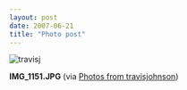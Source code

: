 ```yaml
---
layout: post
date: 2007-06-21
title: "Photo post"
---
```

![travisj](/images/1d2d1502325e3975650930dd908611a4b5b0a08697af787ab5dcc919739b2e00.jpg)

<b>IMG_1151.JPG</b> (via <a href="http://www.flickr.com/photos/travisjohnson/578666329/">Photos from travisjohnson</a>)